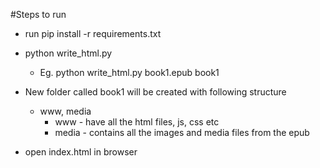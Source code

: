 #Steps to run 

* run pip install -r requirements.txt
* python write_html.py <path to ebook> <custom folder name> 
  * Eg. python write_html.py book1.epub book1
  
* New folder called book1 will be created with following structure 
  * www, media
    * www - have all the html files, js, css etc
    * media - contains all the images and media files from the epub
    
* open index.html in browser 


